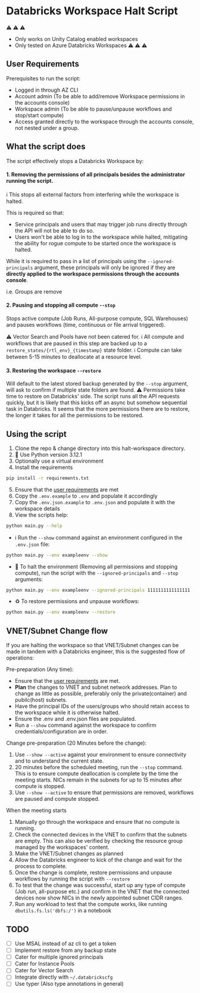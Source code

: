 # Databricks Workspace Halt Script

:warning: :warning: :warning:
- Only works on Unity Catalog enabled workspaces
- Only tested on Azure Databricks Workspaces 
:warning: :warning: :warning:

## User Requirements
Prerequisites to run the script:
- Logged in through AZ CLI
- Account admin (To be able to add/remove Workspace permissions in the accounts console)
- Workspace admin (To be able to pause/unpause workflows and stop/start compute)
- Access granted directly to the workspace through the accounts console, not nested under a group.

## What the script does
The script effectively stops a Databricks Workspace by:

#### 1. Removing the permissions of all principals besides the administrator running the script.
:information_source: This stops all external factors from interfering while the workspace is halted.

This is required so that:
- Service principals and users that may trigger job runs directly through the API will not be able to do so.
- Users won't be able to log in to the workspace while halted, mitigating the ability for rogue compute to be started once the workspace is halted.

While it is required to pass in a list of principals using the `--ignored-principals` argument, these principals will only be ignored if they are **directly applied to the workspace permissions through the accounts console**.

i.e. Groups are remove

#### 2. Pausing and stopping all compute `--stop`
Stops active compute (Job Runs, All-purpose compute, SQL Warehouses) and pauses workflows (time, continuous or file arrival triggered).

:warning: Vector Search and Pools have not been catered for.
:information_source: All compute and workflows that are paused in this step are backed up to a `restore_states/{rtl_env}_{timestamp}` state folder.
:information_source: Compute can take between 5-15 minutes to deallocate at a resource level.

#### 3. Restoring the workspace `--restore`
Will default to the latest stored backup generated by the `--stop` argument, will ask to confirm if multiple state folders are found.
:warning: Permissions take time to restore on Databricks' side. The script runs all the API requests quickly, but it is likely that this kicks off an async but somehow sequential task in Databricks. It seems that the more permissions there are to restore, the longer it takes for all the permissions to be restored.

## Using the script
1. Clone the repo & change directory into this halt-workspace directory.
2. :snake: Use Python version 3.12.1
3. Optionally use a virtual environment
4. Install the requirements
```bash
pip install -r requirements.txt
```
5. Ensure that the [user requirements](#user-requirements) are met
6. Copy the `.env.example` to `.env` and populate it accordingly
7. Copy the `.env.json.example` to `.env.json` and populate it with the workspace details
8. View the scripts help:
```bash
python main.py --help
```

- :information_source: Run the `--show` command against an environment configured in the `.env.json` file:
```bash
python main.py --env exampleenv --show
```
- :no_entry_sign: To halt the environment (Removing all permissions and stopping compute), run the script with the `--ignored-principals` and `--stop` arguments:
```bash
python main.py --env exampleenv --ignored-principals 1111111111111111 --stop
```
- :recycle: To restore permissions and unpause workflows:
```bash
python main.py --env exampleenv --restore
```

## VNET/Subnet Change flow
If you are halting the workspace so that VNET/Subnet changes can be made in tandem with a Databricks engineer, this is the suggested flow of operations:

Pre-preparation (Any time):
- Ensure that the [user requirements](#user-requirements) are met.
- **Plan** the changes to VNET and subnet network addresses. Plan to change as little as possible, preferably only the private(container) and pubilc(host) subnets.
- Have the principal IDs of the users/groups who should retain access to the workspace while it is otherwise halted.
- Ensure the .env and .env.json files are populated.
- Run a `--show` command against the workspace to confirm credentials/configuration are in order.

Change pre-preparation (20 Minutes before the change):
1. Use `--show --active` against your environment to ensure connectivity and to understand the current state.
2. 20 minutes before the scheduled meeting, run the `--stop` command. This is to ensure compute deallocation is complete by the time the meeting starts. NICs remain in the subnets for up to 15 minutes after compute is stopped. 
3. Use `--show --active` to ensure that permissions are removed, workflows are paused and compute stopped.

When the meeting starts
1. Manually go through the workspace and ensure that no compute is running.
2. Check the connected devices in the VNET to confirm that the subnets are empty. This can also be verified by checking the resource group managed by the workspaces' content.
3. Make the VNET/Subnet changes as planned
4. Allow the Databricks engineer to kick of the change and wait for the process to complete.
5. Once the change is complete, restore permissions and unpause workflows by running the script with `--restore`
6. To test that the change was successful, start up any type of compute (Job run, all-purpose etc.) and confirm in the VNET that the connected devices now show NICs in the newly appointed subnet CIDR ranges.
7. Run any workload to test that the compute works, like running `dbutils.fs.ls('dbfs:/')` in a notebook

## TODO
- [ ] Use MSAL instead of az cli to get a token
- [ ] Implement restore from any backup state
- [ ] Cater for multiple ignored principals
- [ ] Cater for Instance Pools
- [ ] Cater for Vector Search
- [ ] Integrate directly with `~/.databrickscfg`
- [ ] Use typer (Also type annotations in general)
